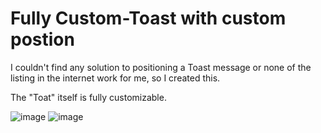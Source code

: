 # Fully Custom-Toast with custom postion
I couldn't find any solution to positioning a Toast message or none of the listing in the internet work for me, so I created this.

The "Toat" itself is fully customizable.


![image](https://github.com/dennies22/Custom-Toast/assets/168709504/0a50cb24-5070-4549-a7f6-59b655637105)
![image](https://github.com/dennies22/Custom-Toast/assets/168709504/1374c2d9-b121-40cd-baf0-b46ded9fbb6f)
